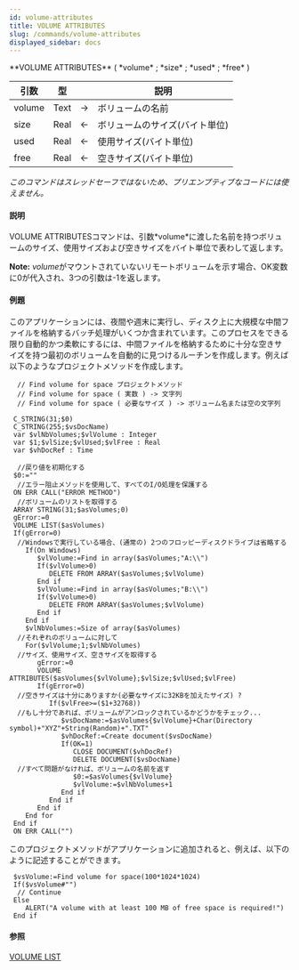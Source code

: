 ```yaml
---
id: volume-attributes
title: VOLUME ATTRIBUTES
slug: /commands/volume-attributes
displayed_sidebar: docs
---
```


<!--REF #_command_.VOLUME ATTRIBUTES.Syntax-->**VOLUME ATTRIBUTES** ( *volume* ; *size* ; *used* ; *free* )<!-- END REF-->
<!--REF #_command_.VOLUME ATTRIBUTES.Params-->
| 引数 | 型 |  | 説明 |
| --- | --- | --- | --- |
| volume | Text | &#8594;  | ボリュームの名前 |
| size | Real | &#8592; | ボリュームのサイズ(バイト単位) |
| used | Real | &#8592; | 使用サイズ(バイト単位) |
| free | Real | &#8592; | 空きサイズ(バイト単位) |

<!-- END REF-->

*このコマンドはスレッドセーフではないため、プリエンプティブなコードには使えません。*


#### 説明 

<!--REF #_command_.VOLUME ATTRIBUTES.Summary-->VOLUME ATTRIBUTESコマンドは、引数*volume*に渡した名前を持つボリュームのサイズ、使用サイズおよび空きサイズをバイト単位で表わして返します。<!-- END REF--> 

**Note:** *volume*がマウントされていないリモートボリュームを示す場合、OK変数に0が代入され、3つの引数は-1を返します。

#### 例題 

このアプリケーションには、夜間や週末に実行し、ディスク上に大規模な中間ファイルを格納するバッチ処理がいくつか含まれています。このプロセスをできる限り自動的かつ柔軟にするには、中間ファイルを格納するために十分な空きサイズを持つ最初のボリュームを自動的に見つけるルーチンを作成します。例えば以下のようなプロジェクトメソッドを作成します。

```4d
  // Find volume for space プロジェクトメソッド
  // Find volume for space ( 実数 ) -> 文字列
  // Find volume for space ( 必要なサイズ ) -> ボリューム名または空の文字列
 
 C_STRING(31;$0)
 C_STRING(255;$vsDocName)
 var $vlNbVolumes;$vlVolume : Integer
 var $1;$vlSize;$vlUsed;$vlFree : Real
 var $vhDocRef : Time
 
  //戻り値を初期化する
 $0:=""
  //エラー阻止メソッドを使用して、すべてのI/O処理を保護する
 ON ERR CALL("ERROR METHOD")
  //ボリュームのリストを取得する
 ARRAY STRING(31;$asVolumes;0)
 gError:=0
 VOLUME LIST($asVolumes)
 If(gError=0)
  //Windowsで実行している場合、(通常の) 2つのフロッピーディスクドライブは省略する
    If(On Windows)
       $vlVolume:=Find in array($asVolumes;"A:\\")
       If($vlVolume>0)
          DELETE FROM ARRAY($asVolumes;$vlVolume)
       End if
       $vlVolume:=Find in array($asVolumes;"B:\\")
       If($vlVolume>0)
          DELETE FROM ARRAY($asVolumes;$vlVolume)
       End if
    End if
    $vlNbVolumes:=Size of array($asVolumes)
  //それぞれのボリュームに対して
    For($vlVolume;1;$vlNbVolumes)
  //サイズ、使用サイズ、空きサイズを取得する
       gError:=0
       VOLUME ATTRIBUTES($asVolumes{$vlVolume};$vlSize;$vlUsed;$vlFree)
       If(gError=0)
  //空きサイズは十分にありますか(必要なサイズに32KBを加えたサイズ) ?
          If($vlFree>=($1+32768))
  //もし十分であれば、ボリュームがアンロックされているかどうかをチェック...
             $vsDocName:=$asVolumes{$vlVolume}+Char(Directory symbol)+"XYZ"+String(Random)+".TXT"
             $vhDocRef:=Create document($vsDocName)
             If(OK=1)
                CLOSE DOCUMENT($vhDocRef)
                DELETE DOCUMENT($vsDocName)
  //すべて問題がなければ、ボリュームの名前を返す
                $0:=$asVolumes{$vlVolume}
                $vlVolume:=$vlNbVolumes+1
             End if
          End if
       End if
    End for
 End if
 ON ERR CALL("")
```

このプロジェクトメソッドがアプリケーションに追加されると、例えば、以下のように記述することができます。

```4d
 $vsVolume:=Find volume for space(100*1024*1024)
 If($vsVolume#"")
  // Continue
 Else
    ALERT("A volume with at least 100 MB of free space is required!")
 End if
```

#### 参照 

[VOLUME LIST](volume-list.md)  